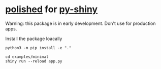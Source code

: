 # [polished](https://github.com/Tychobra/polished) for [py-shiny](https://github.com/rstudio/py-shiny/)

Warning: this package is in early development.  Don't use for production apps.

Install the package loacally

```terminal
python3 -m pip install -e "."
```

```terminal
cd examples/minimal
shiny run --reload app.py
```
